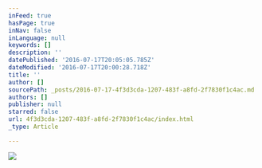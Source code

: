 ```yaml
---
inFeed: true
hasPage: true
inNav: false
inLanguage: null
keywords: []
description: ''
datePublished: '2016-07-17T20:05:05.785Z'
dateModified: '2016-07-17T20:00:28.718Z'
title: ''
author: []
sourcePath: _posts/2016-07-17-4f3d3cda-1207-483f-a8fd-2f7830f1c4ac.md
authors: []
publisher: null
starred: false
url: 4f3d3cda-1207-483f-a8fd-2f7830f1c4ac/index.html
_type: Article

---
```

![](https://the-grid-user-content.s3-us-west-2.amazonaws.com/746e8a4c-f38e-49ca-900f-bb1975b6e115.jpg)